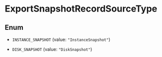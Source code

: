 

# ExportSnapshotRecordSourceType

## Enum


* `INSTANCE_SNAPSHOT` (value: `"InstanceSnapshot"`)

* `DISK_SNAPSHOT` (value: `"DiskSnapshot"`)



